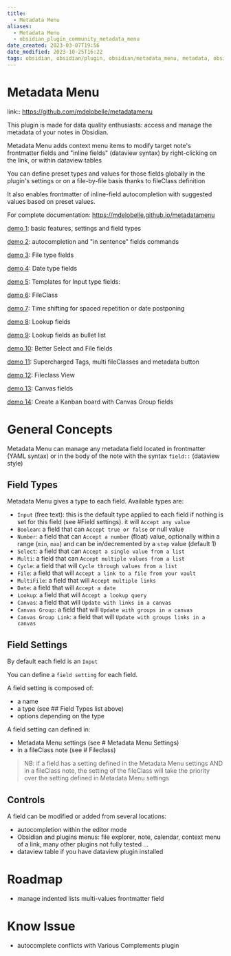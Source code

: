 ```yaml
---
title:
  - Metadata Menu
aliases:
  - Metadata Menu
  - obsidian_plugin_community_metadata_menu
date_created: 2023-03-07T19:56
date_modified: 2023-10-25T16:22
tags: obsidian, obsidian/plugin, obsidian/metadata_menu, metadata, obsidian/metadata, Field
---
```

# Metadata Menu

link:: <https://github.com/mdelobelle/metadatamenu>

This plugin is made for data quality enthusiasts: access and manage the metadata of your notes in Obsidian.

Metadata Menu adds context menu items to modify target note's frontmatter fields and "inline fields" (dataview syntax) by right-clicking on the link, or within dataview tables

You can define preset types and values for those fields globally in the plugin's settings or on a file-by-file basis thanks to fileClass definition

It also enables frontmatter of inline-field autocompletion with suggested values based on preset values.

For complete documentation: <https://mdelobelle.github.io/metadatamenu>

[demo 1](https://youtu.be/7bvIAkJf0OE): basic features, settings and field types

[demo 2](https://youtu.be/gU-StGyDciY ): autocompletion and "in sentence" fields commands

[demo 3](https://youtu.be/sYudigxPEnY): File type fields

[demo 4](https://youtu.be/PrbYaVh7N7g): Date type fields

[demo 5](https://youtu.be/Mq2tbA0RVM8): Templates for Input type fields:

[demo 6](https://youtu.be/QxXSuh7HUZY): FileClass

[demo 7](https://youtu.be/6dEk9no269g): Time shifting for spaced repetition or date postponing

[demo 8](https://youtu.be/ad0nJf8TZP8): Lookup fields

[demo 9](https://youtu.be/zUcZWG7nWF4): Lookup fields as bullet list

[demo 10](https://youtu.be/vc55ivQuHuY): Better Select and File fields

[demo 11](https://youtu.be/I73uW8fqOZ8): Supercharged Tags, multi fileClasses and metadata button

[demo 12](https://youtu.be/3jukvV7OODg): Fileclass View

[demo 13](https://youtu.be/7oaau8ijVUA): Canvas fields

[demo 14](https://youtu.be/G47AYkmoKJs): Create a Kanban board with Canvas Group fields

# General Concepts

Metadata Menu can manage any metadata field located in frontmatter (YAML syntax) or in the body of the note with the syntax `field::` (dataview style)

## Field Types

Metadata Menu gives a type to each field.
Available types are:

- `Input` (free text): this is the default type applied to each field if nothing is set for this field (see #Field settings). it will `Accept any value`
- `Boolean`: a field that can `Accept true or false` or null value
- `Number`: a field that can `Accept a number` (float) value, optionally within a range (`min`, `max`) and can be in/decremented by a `step` value (default 1)
- `Select`: a field that can `Accept a single value from a list`
- `Multi`: a field that can `Accept multiple values from a list`
- `Cycle`: a field that will `Cycle through values from a list`
- `File`: a field that will `Accept a link to a file from your vault`
- `MultiFile`: a field that will `Accept multiple links`
- `Date`: a field that will `Accept a date`
- `Lookup`: a field that will `Accept a lookup query`
- `Canvas`: a field that will `Update with links in a canvas`
- `Canvas Group`: a field that will `Update with groups in a canvas`
- `Canvas Group Link`: a field that will `Update with groups links in a canvas`

## Field Settings

By default each field is an `Input`

You can define a `field setting` for each field.

A field setting is composed of:

- a name
- a type (see ## Field Types list above)
- options depending on the type

A field setting can defined in:

- Metadata Menu settings (see # Metadata Menu Settings)
- in a fileClass note (see # Fileclass)

> NB: if a field has a setting defined in the Metadata Menu settings AND in a fileClass note, the setting of the fileClass will take the priority over the setting defined in Metadata Menu settings

## Controls

A field can be modified or added from several locations:

- autocompletion within the editor mode
- Obsidian and plugins menus: file explorer, note, calendar, context menu of a link, many other plugins not fully tested …
- dataview table if you have dataview plugin installed

# Roadmap

- manage indented lists multi-values frontmatter field

# Know Issue

- autocomplete conflicts with Various Complements plugin
